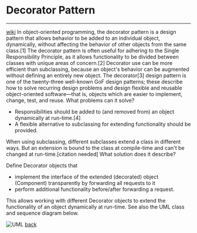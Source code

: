 # Decorator Pattern
---
[wiki](https://en.wikipedia.org/wiki/Decorator_pattern)
In object-oriented programming, the decorator pattern is a design pattern that allows behavior to be added to an individual object, dynamically, without affecting the behavior of other objects from the same class.[1] The decorator pattern is often useful for adhering to the Single Responsibility Principle, as it allows functionality to be divided between classes with unique areas of concern.[2] Decorator use can be more efficient than subclassing, because an object's behavior can be augmented without defining an entirely new object. 
The decorator[3] design pattern is one of the twenty-three well-known GoF design patterns; these describe how to solve recurring design problems and design flexible and reusable object-oriented software—that is, objects which are easier to implement, change, test, and reuse.
What problems can it solve?

- Responsibilities should be added to (and removed from) an object dynamically at run-time.[4]
- A flexible alternative to subclassing for extending functionality should be provided.

When using subclassing, different subclasses extend a class in different ways. But an extension is bound to the class at compile-time and can't be changed at run-time.[citation needed]
What solution does it describe?

Define Decorator objects that

 -   implement the interface of the extended (decorated) object (Component) transparently by forwarding all requests to it
  -  perform additional functionality before/after forwarding a request.

This allows working with different Decorator objects to extend the functionality of an object dynamically at run-time.
See also the UML class and sequence diagram below. 

![UML](https://upload.wikimedia.org/wikipedia/commons/8/83/W3sDesign_Decorator_Design_Pattern_UML.jpg)
[back](../README.md)